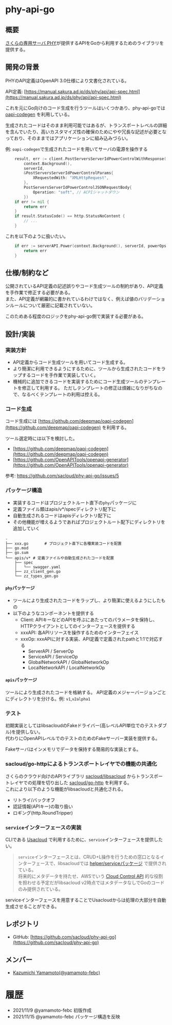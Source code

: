 # phy-api-go

## 概要

[さくらの専用サーバ PHY](https://server.sakura.ad.jp)が提供するAPIをGoから利用するためのライブラリを提供する。

## 開発の背景

PHYのAPI定義はOpenAPI 3.0仕様により文書化されている。

API定義: [https://manual.sakura.ad.jp/ds/phy/api/api-spec.html](https://manual.sakura.ad.jp/ds/phy/api/api-spec.html)

これを元にGo向けのコード生成を行うツールはいくつかあり、phy-api-goでは [oapi-codegen](https://github.com/deepmap/oapi-codegen) を利用している。

生成されたコードはそのまま利用可能ではあるが、トランスポートレベルの詳細を含んでいたり、高いカスタマイズ性の確保のためにやや冗長な記述が必要となっており、そのままではアプリケーションに組み込みづらい。

例: `oapi-codegen`で生成されたコードを用いてサーバの電源を操作する

```go
	result, err := client.PostServersServerIdPowerControlWithResponse(
		context.Background(),
		serverId,
		&PostServersServerIdPowerControlParams{
			XRequestedWith: "XMLHttpRequest",
		},
		PostServersServerIdPowerControlJSONRequestBody{
			Operation: "soft", // ACPIシャットダウン
		})
	if err != nil {
		return err
	}
	if result.StatusCode() == http.StatusNoContent {
		// ...
	}
```

これを以下のように扱いたい。

```go
	if err := serverAPI.Power(context.Background(), serverId, powerOps.Soft); err != nil {
		return err
	}
```

## 仕様/制約など

公開されているAPI定義の記述誤りやコード生成ツールの制約があり、API定義を手作業で修正する必要がある。  
また、API定義が網羅的に書かれているわけではなく、例えば値のバリデーションルールについて厳密に記載されていない。  

このためある程度のロジックをphy-api-go側で実装する必要がある。

## 設計/実装

### 実装方針

- API定義からコード生成ツールを用いてコード生成する。
- より簡潔に利用できるようにするために、ツールから生成されたコードをラップするコードを手作業で実装していく。
- 機械的に追加できるコードを実装するためにコード生成ツールのテンプレートを修正して利用する。
  ただしテンプレートの修正は煩雑になりがちなので、なるべくテンプレートの利用は控える。

### コード生成

コード生成には [https://github.com/deepmap/oapi-codegen](https://github.com/deepmap/oapi-codegen) を利用する。

ツール選定時には以下を検討した。

- [https://github.com/deepmap/oapi-codegen](https://github.com/deepmap/oapi-codegen)
- [https://github.com/OpenAPITools/openapi-generator](https://github.com/OpenAPITools/openapi-generator)

参考: https://github.com/sacloud/phy-api-go/issues/5

### パッケージ構造

- 実装するコードはプロジェクトルート直下の`phy`パッケージに
- 定義ファイル類はapis/v*/specディレクトリ配下に
- 自動生成されるコードはapisディレクトリ配下に
- その他機能が増えるようであればプロジェクトルート配下にディレクトリを追加していく

```
.
├── xxx.go       # プロジェクト直下に各種実装コードを配置
├── go.mod
├── go.sum
└── apis/v* # 定義ファイルや自動生成されたコードを配置
    ├── spec
    │   └── swagger.yaml
    ├── zz_client_gen.go
    └── zz_types_gen.go
```

#### `phy`パッケージ

- ツールにより生成されたコードをラップし、より簡潔に使えるようにしたもの
- 以下のようなコンポーネントを提供する
  - Client: APIキーなどのAPIを呼ぶにあたってのパラメータを保持し、HTTPクライアントとしてのインターフェースを提供する
  - xxxAPI: 各APIリソースを操作するためのインターフェイス
  - xxxOp: xxxAPIに対する実装、API定義で定義されたpathと1:1で対応する
    - ServerAPI / ServerOp
    - ServiceAPI / ServiceOp
    - GlobalNetworkAPI / GlobalNetworkOp
    - LocalNetworkAPI / LocalNetworkOp

#### `apis`パッケージ

ツールにより生成されたコードを格納する。
API定義のメジャーバージョンごとにディレクトリを分ける。例: `v1`,`v2alpha1`

### テスト

初期実装としてはlibsacloudのFakeドライバー(高レベルAPI単位でのテストダブル)を提供しない。  
代わりにOpenAPIレベルでのテストのためのFakeサーバー実装を提供する。

Fakeサーバはインメモリでデータを保持する簡易的な実装とする。

### sacloud/go-httpによるトランスポートレイヤでの機能の共通化

さくらのクラウド向けのAPIライブラリ [sacloud/libsacloud](https://github.com/sacloud/libsacloud) からトランスポートレイヤでの処理を切り出した [sacloud/go-http](https://github.com/sacloud/go-http) を利用する。  
これにより以下のような機能がlibsacloudと共通化される。

- リトライ/バックオフ
- 認証情報(APIキー)の取り扱い
- ロギング(http.RoundTripper)

### `service`インターフェースの実装

CLIである [Usacloud](https://github.com/sacloud/usacloud) で利用するために、`service`インターフェースを提供したい。

> `service`インターフェースとは、CRUD+L操作を行うための窓口となるインターフェースで、libsacloudでは [helper/serviceパッケージ](https://pkg.go.dev/github.com/sacloud/libsacloud/v2@v2.27.1/helper/service) で提供されている。  
> 将来的にメタデータを持たせ、AWSでいう [Cloud Control API](https://aws.amazon.com/jp/cloudcontrolapi/) 的な役割を担わせる予定だがlibsacloud v2時点ではメタデータなしでGoのコードのみ提供されている。

serviceインターフェースを用意することでUsacloudからは処理の大部分を自動生成させることができる。

## レポジトリ

 - GitHub: [https://github.com/sacloud/phy-api-go](https://github.com/sacloud/phy-api-go)

## メンバー

- [Kazumichi Yamamoto(@yamamoto-febc)](https://github.com/yamamoto-febc)

# 履歴

- 2021/11/9 @yamamoto-febc 初版作成
- 2021/11/15 @yamamoto-febc パッケージ構造を反映
